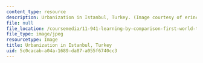 ```yaml
---
content_type: resource
description: Urbanization in Istanbul, Turkey. (Image courtesy of erinchcom on flickr.)
file: null
file_location: /coursemedia/11-941-learning-by-comparison-first-world-third-world-cities-fall-2008/5c0cacaba04a1689da87a055f6740cc3_chp_istanbul.jpg
file_type: image/jpeg
resourcetype: Image
title: Urbanization in Istanbul, Turkey
uid: 5c0cacab-a04a-1689-da87-a055f6740cc3
---
```

